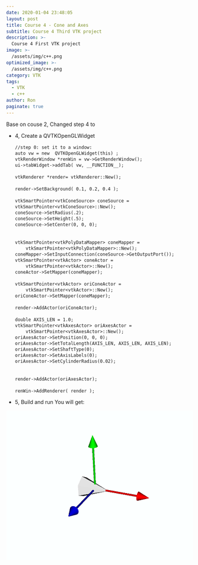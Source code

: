 ```yaml
---
date: 2020-01-04 23:48:05
layout: post
title: Course 4 - Cone and Axes
subtitle: Course 4 Third VTK project
description: >-
  Course 4 First VTK project
image: >-
  /assets/img/c++.png
optimized_image: >-
  /assets/img/c++.png
category: VTK
tags:
  - VTK
  - c++
author: Ron
paginate: true
---
```

Base on couse 2, Changed step 4 to 

- 4, Create a QVTKOpenGLWidget 
	

		
      //step 0: set it to a window:
      auto vw = new  QVTKOpenGLWidget(this) ;
      vtkRenderWindow *renWin = vw->GetRenderWindow();
      ui->tabWidget->addTab( vw, __FUNCTION__);
      
      vtkRenderer *render= vtkRenderer::New();
      
      render->SetBackground( 0.1, 0.2, 0.4 );
      
      vtkSmartPointer<vtkConeSource> coneSource = vtkSmartPointer<vtkConeSource>::New();
      coneSource->SetRadius(.2);
      coneSource->SetHeight(.5);
      coneSource->SetCenter(0, 0, 0);
      
      
      vtkSmartPointer<vtkPolyDataMapper> coneMapper =
          vtkSmartPointer<vtkPolyDataMapper>::New();
      coneMapper->SetInputConnection(coneSource->GetOutputPort());
      vtkSmartPointer<vtkActor> coneActor =
          vtkSmartPointer<vtkActor>::New();
      coneActor->SetMapper(coneMapper);
      
      vtkSmartPointer<vtkActor> oriConeActor =
          vtkSmartPointer<vtkActor>::New();
      oriConeActor->SetMapper(coneMapper);
      
      render->AddActor(oriConeActor);
      
      double AXIS_LEN = 1.0;
      vtkSmartPointer<vtkAxesActor> oriAxesActor =
          vtkSmartPointer<vtkAxesActor>::New();
      oriAxesActor->SetPosition(0, 0, 0);
      oriAxesActor->SetTotalLength(AXIS_LEN, AXIS_LEN, AXIS_LEN);
      oriAxesActor->SetShaftType(0);
      oriAxesActor->SetAxisLabels(0);
      oriAxesActor->SetCylinderRadius(0.02);
      
      
      render->AddActor(oriAxesActor);
      
      renWin->AddRenderer( render );
    



- 5, Build and run
You will get:
<img src="/assets/img/couse3.png">